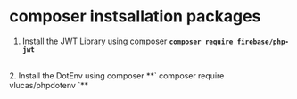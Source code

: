 # 

# composer instsallation packages

1. Install the JWT Library using composer
**` composer require firebase/php-jwt `**
<br>
2. Install the DotEnv using composer
**` composer require vlucas/phpdotenv `**

